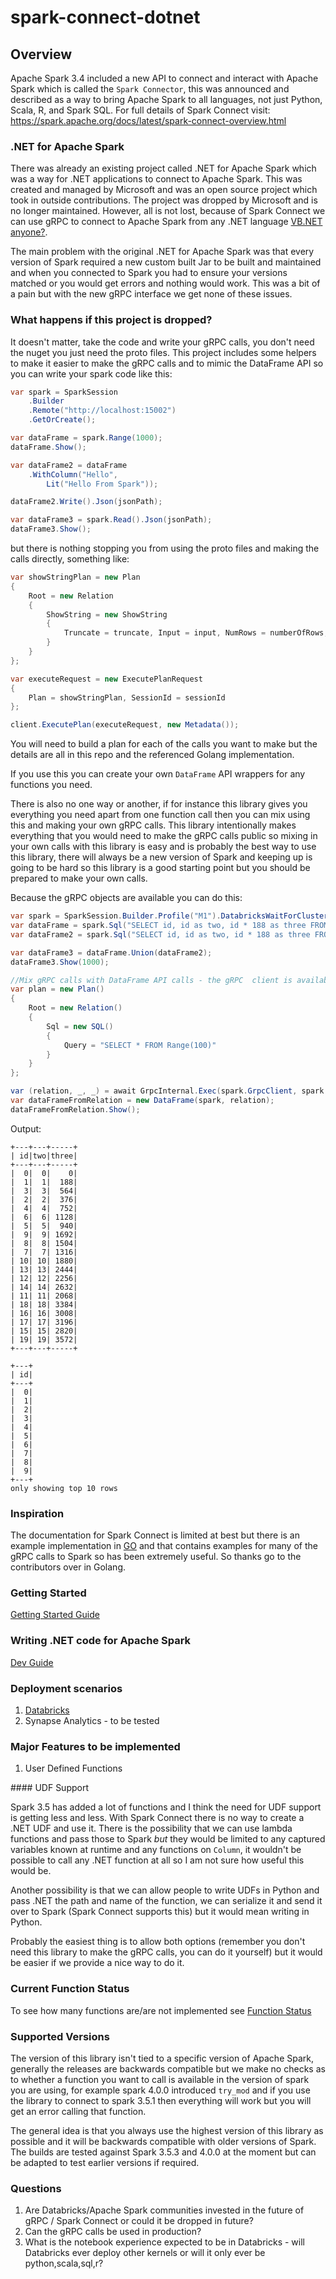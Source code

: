 # spark-connect-dotnet

## Overview

Apache Spark 3.4 included a new API to connect and interact with Apache Spark which is called the `Spark Connector`, this was announced and described as a way to bring Apache Spark to all languages, not just Python, Scala, R, and Spark SQL. For full details of Spark Connect visit: https://spark.apache.org/docs/latest/spark-connect-overview.html

### .NET for Apache Spark

There was already an existing project called .NET for Apache Spark which was a way for .NET applications to connect to Apache Spark. This was created and managed by Microsoft and was an open source project which took in outside contributions. The project was dropped by Microsoft and is no longer maintained. However, all is not lost, because of Spark Connect we can use gRPC to connect to Apache Spark from any .NET language [VB.NET anyone?](src/example/basic_example_vb/Program.vb).

The main problem with the original .NET for Apache Spark was that every version of Spark required a new custom built Jar to be built and maintained and when you connected to Spark you had to ensure your versions matched or you would get errors and nothing would work. This was a bit of a pain but with the new gRPC interface we get none of these issues.

### What happens if this project is dropped?

It doesn't matter, take the code and write your gRPC calls, you don't need the nuget you just need the proto files. This project includes some helpers to make it easier to make the gRPC calls and to mimic the DataFrame API so you can write your spark code like this:

```csharp
var spark = SparkSession
    .Builder
    .Remote("http://localhost:15002")
    .GetOrCreate();

var dataFrame = spark.Range(1000);
dataFrame.Show();

var dataFrame2 = dataFrame
    .WithColumn("Hello",
        Lit("Hello From Spark"));

dataFrame2.Write().Json(jsonPath);

var dataFrame3 = spark.Read().Json(jsonPath);
dataFrame3.Show();
```

but there is nothing stopping you from using the proto files and making the calls directly, something like:


```csharp
var showStringPlan = new Plan
{
    Root = new Relation
    {
        ShowString = new ShowString
        {
            Truncate = truncate, Input = input, NumRows = numberOfRows, Vertical = vertical
        }
    }
};

var executeRequest = new ExecutePlanRequest
{
    Plan = showStringPlan, SessionId = sessionId
};

client.ExecutePlan(executeRequest, new Metadata());
```

You will need to build a plan for each of the calls you want to make but the details are all in this repo and the referenced Golang implementation.

If you use this you can create your own `DataFrame` API wrappers for any functions you need.

There is also no one way or another, if for instance this library gives you everything you need apart from one function call then you can mix using this and making your own gRPC calls. This library intentionally makes everything that you would need to make the gRPC calls public so mixing in your own calls with this library is easy and is probably the best way to use this library, there will always be a new version of Spark and keeping up is going to be hard so this library is a good starting point but you should be prepared to make your own calls.

Because the gRPC objects are available you can do this:


```csharp
var spark = SparkSession.Builder.Profile("M1").DatabricksWaitForClusterMaxTime(2).GetOrCreate();
var dataFrame = spark.Sql("SELECT id, id as two, id * 188 as three FROM Range(10)");
var dataFrame2 = spark.Sql("SELECT id, id as two, id * 188 as three FROM Range(20)");

var dataFrame3 = dataFrame.Union(dataFrame2);
dataFrame3.Show(1000);

//Mix gRPC calls with DataFrame API calls - the gRPC  client is available on the SparkSession:
var plan = new Plan()
{
    Root = new Relation()
    {
        Sql = new SQL()
        {
            Query = "SELECT * FROM Range(100)"
        }
    }
};

var (relation, _, _) = await GrpcInternal.Exec(spark.GrpcClient, spark.Host, spark.SessionId, plan, spark.Headers, spark.UserContext, spark.ClientType);
var dataFrameFromRelation = new DataFrame(spark, relation);
dataFrameFromRelation.Show();
```
Output:

```shell
+---+---+-----+
| id|two|three|
+---+---+-----+
|  0|  0|    0|
|  1|  1|  188|
|  3|  3|  564|
|  2|  2|  376|
|  4|  4|  752|
|  6|  6| 1128|
|  5|  5|  940|
|  9|  9| 1692|
|  8|  8| 1504|
|  7|  7| 1316|
| 10| 10| 1880|
| 13| 13| 2444|
| 12| 12| 2256|
| 14| 14| 2632|
| 11| 11| 2068|
| 18| 18| 3384|
| 16| 16| 3008|
| 17| 17| 3196|
| 15| 15| 2820|
| 19| 19| 3572|
+---+---+-----+

+---+
| id|
+---+
|  0|
|  1|
|  2|
|  3|
|  4|
|  5|
|  6|
|  7|
|  8|
|  9|
+---+
only showing top 10 rows

```


### Inspiration

The documentation for Spark Connect is limited at best but there is an example implementation in [GO](https://github.com/apache/spark-connect-go) and that contains examples for many of the gRPC calls to Spark so has been extremely useful. So thanks go to the contributors over in Golang. 

### Getting Started

[Getting Started Guide](docs/getting-started.md)


### Writing .NET code for Apache Spark

[Dev Guide](docs/dev-guide.md)

### Deployment scenarios

1. [Databricks](https://the.agilesql.club/2024/01/using-spark-connect-from-.net-to-run-spark-jobs-on-databricks/)
1. Synapse Analytics - to be tested

### Major Features to be implemented

1. User Defined Functions

#### UDF Support

Spark 3.5 has added a lot of functions and I think the need for UDF support is getting less and less. With Spark Connect there is no way to create a .NET UDF and use it. There is the possibility that we can use lambda functions and pass those to Spark *but* they would be limited to any captured variables known at runtime and any functions on `Column`, it wouldn't be possible to call any .NET function at all so I am not sure how useful this would be. 

Another possibility is that we can allow people to write UDFs in Python and pass .NET the path and name of the function, we can serialize it and send it over to Spark (Spark Connect supports this) but it would mean writing in Python.

Probably the easiest thing is to allow both options (remember you don't need this library to make the gRPC calls, you can do it yourself) but it would be easier if we provide a nice way to do it.

### Current Function Status

To see how many functions are/are not implemented see [Function Status](docs/function-status.md)

### Supported Versions

The version of this library isn't tied to a specific version of Apache Spark, generally the releases are backwards compatible but we make no checks as to whether a function you want to call is available in the version of spark you are using, for example spark 4.0.0 introduced `try_mod` and if you use the library to connect to spark 3.5.1 then everything will work but you will get an error calling that function.

The general idea is that you always use the highest version of this library as possible and it will be backwards compatible with older versions of Spark. The builds are tested against Spark 3.5.3 and 4.0.0 at the moment but can be adapted to test earlier versions if required.

### Questions

1. Are Databricks/Apache Spark communities invested in the future of gRPC / Spark Connect or could it be dropped in future?
1. Can the gRPC calls be used in production?
1. What is the notebook experience expected to be in Databricks - will Databricks ever deploy other kernels or will it only ever be python,scala,sql,r?


